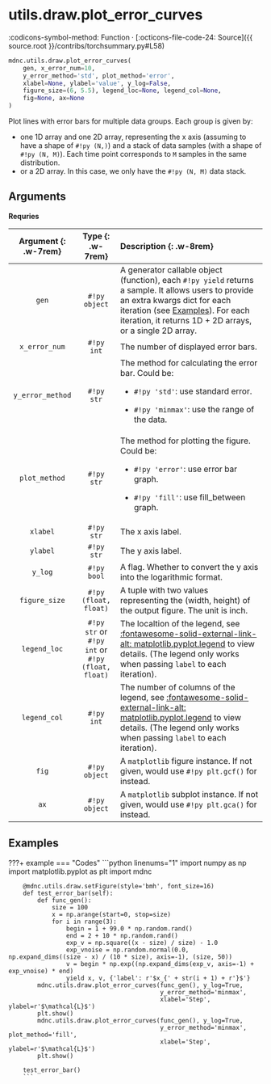 # utils.draw.plot_error_curves

:codicons-symbol-method: Function · [:octicons-file-code-24: Source]({{ source.root }}/contribs/torchsummary.py#L58)

```python
mdnc.utils.draw.plot_error_curves(
    gen, x_error_num=10,
    y_error_method='std', plot_method='error',
    xlabel=None, ylabel='value', y_log=False,
    figure_size=(6, 5.5), legend_loc=None, legend_col=None,
    fig=None, ax=None
)
```

Plot lines with error bars for multiple data groups. Each group is given by:

* one 1D array and one 2D array, representing the x axis (assuming to have a shape of `#!py (N,)`) and a stack of data samples (with a shape of `#!py (N, M)`). Each time point corresponds to `M` samples in the same distribution.
* or a 2D array. In this case, we only have the `#!py (N, M)` data stack.

## Arguments

**Requries**

| Argument {: .w-7rem} | Type {: .w-7rem} | Description {: .w-8rem} |
| :------: | :-----: | :---------- |
| `gen` | `#!py object` | A generator callable object (function), each `#!py yield` returns a sample. It allows users to provide an extra kwargs dict for each iteration (see [Examples](#examples)). For each iteration, it returns 1D + 2D arrays, or a single 2D array. |
| `x_error_num` | `#!py int`  | The number of displayed error bars. |
| `y_error_method` | `#!py str`  | The method for calculating the error bar. Could be: <ul> <li>`#!py 'std'`: use standard error.</li> <li> <p>`#!py 'minmax'`: use the range of the data.</p> </li> </ul> |
| `plot_method` | `#!py str`  | The method for plotting the figure. Could be: <ul> <li> <p>`#!py 'error'`: use error bar graph.</p> </li> <li>`#!py 'fill'`: use fill_between graph.</li> </ul> |
| `xlabel` | `#!py str`  | The x axis label. |
| `ylabel` | `#!py str`  | The y axis label. |
| `y_log` | `#!py bool`  | A flag. Whether to convert the y axis into the logarithmic format. |
| `figure_size` | `#!py (float, float)`  | A tuple with two values representing the (width, height) of the output figure. The unit is inch. |
| `legend_loc` | `#!py str` or<br>`#!py int` or<br>`#!py (float, float)` | The localtion of the legend, see [:fontawesome-solid-external-link-alt: matplotlib.pyplot.legend][mpl-legend] to view details. (The legend only works when passing `label` to each iteration). |
| `legend_col` | `#!py int` | The number of columns of the legend, see [:fontawesome-solid-external-link-alt: matplotlib.pyplot.legend][mpl-legend] to view details. (The legend only works when passing `label` to each iteration). |
| `fig` | `#!py object` | A `matplotlib` figure instance. If not given, would use `#!py plt.gcf()` for instead. |
| `ax`  | `#!py object` | A `matplotlib` subplot instance. If not given, would use `#!py plt.gca()` for instead. |

## Examples

???+ example
    === "Codes"
        ```python linenums="1"
        import numpy as np
        import matplotlib.pyplot as plt
        import mdnc

        @mdnc.utils.draw.setFigure(style='bmh', font_size=16)
        def test_error_bar(self):
            def func_gen():
                size = 100
                x = np.arange(start=0, stop=size)
                for i in range(3):
                    begin = 1 + 99.0 * np.random.rand()
                    end = 2 + 10 * np.random.rand()
                    exp_v = np.square((x - size) / size) - 1.0
                    exp_vnoise = np.random.normal(0.0, np.expand_dims((size - x) / (10 * size), axis=-1), (size, 50))
                    v = begin * np.exp((np.expand_dims(exp_v, axis=-1) + exp_vnoise) * end)
                    yield x, v, {'label': r'$x_{' + str(i + 1) + r'}$'}
            mdnc.utils.draw.plot_error_curves(func_gen(), y_log=True,
                                              y_error_method='minmax',
                                              xlabel='Step', ylabel=r'$\mathcal{L}$')
            plt.show()
            mdnc.utils.draw.plot_error_curves(func_gen(), y_log=True,
                                              y_error_method='minmax', plot_method='fill',
                                              xlabel='Step', ylabel=r'$\mathcal{L}$')
            plt.show()

        test_error_bar()
        ```

[mpl-legend]:https://matplotlib.org/stable/api/_as_gen/matplotlib.pyplot.legend.html "matplotlib.pyplot.legend"
